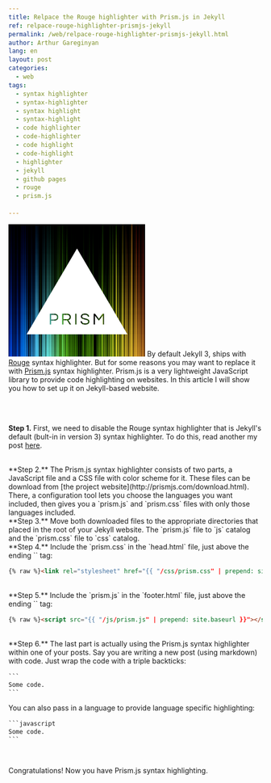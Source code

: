 ```yaml
---
title: Relpace the Rouge highlighter with Prism.js in Jekyll
ref: relpace-rouge-highlighter-prismjs-jekyll
permalink: /web/relpace-rouge-highlighter-prismjs-jekyll.html
author: Arthur Gareginyan
lang: en
layout: post
categories:
  - web
tags:
  - syntax highlighter
  - syntax-highlighter
  - syntax highlight
  - syntax-highlight
  - code highlighter
  - code-highlighter
  - code highlight
  - code-highlight
  - highlighter
  - jekyll
  - github pages
  - rouge
  - prism.js

---
```


![thumb](/images/thumbnail/prismjs.png)
By default Jekyll 3, ships with [Rouge](http://rouge.jneen.net/) syntax highlighter. But for some reasons you may want to replace it with [Prism.js](http://prismjs.com) syntax highlighter. Prism.js is a very lightweight JavaScript library to provide code highlighting on websites. In this article I will show you how to set up it on Jekyll-based website.

<br><br>

**Step 1.** First, we need to disable the Rouge syntax highlighter that is Jekyll's default (bult-in in version 3) syntax highlighter. To do this, read another my post [here](http://mycyberuniverse.com/web/disable-rouge-syntax-highlighter.html).


<br>
**Step 2.** The Prism.js syntax highlighter consists of two parts, a JavaScript file and a CSS file with color scheme for it. These files can be download from [the project website](http://prismjs.com/download.html). There, a configuration tool lets you choose the languages you want included, then gives you a `prism.js` and `prism.css` files with only those languages included.


<br>
**Step 3.** Move both downloaded files to the appropriate directories that placed in the root of your Jekyll website. The `prism.js` file to `js` catalog and the `prism.css` file to `css` catalog.


<br>
**Step 4.** Include the `prism.css` in the `head.html` file, just above the ending `</head>` tag:

```html
{% raw %}<link rel="stylesheet" href="{{ "/css/prism.css" | prepend: site.baseurl }}">{% endraw %}
```


<br>
**Step 5.** Include the `prism.js` in the `footer.html` file, just above the ending `</footer>` tag:

```html
{% raw %}<script src="{{ "/js/prism.js" | prepend: site.baseurl }}"></script>{% endraw %}
```


<br>
**Step 6.** The last part is actually using the Prism.js syntax highlighter within one of your posts. Say you are writing a new post (using markdown) with code. Just wrap the code with a triple backticks:

	```
	Some code.
	```

You can also pass in a language to provide language specific highlighting:

	```javascript
	Some code.
	```

<br>

Congratulations! Now you have Prism.js syntax highlighting.
